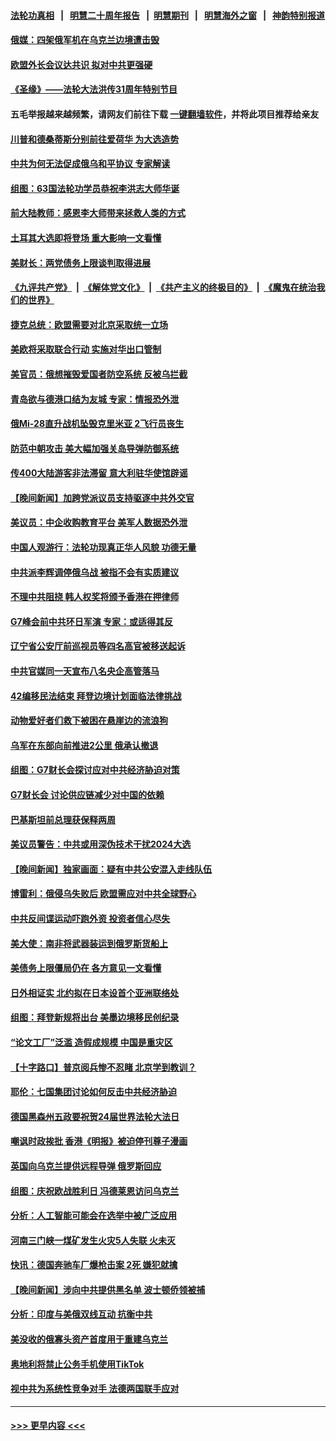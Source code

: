 #### [法轮功真相](https://github.com/gfw-breaker/truth/blob/master/README.md?t=0) &nbsp;&nbsp;|&nbsp;&nbsp; [明慧二十周年报告](https://github.com/gfw-breaker/mh-reports/blob/master/README.md?t=0) &nbsp;&nbsp;|&nbsp;&nbsp;[明慧期刊](https://github.com/gfw-breaker/mh-qikan) &nbsp;&nbsp;|&nbsp;&nbsp; [明慧海外之窗](https://github.com/gfw-breaker/mh-news/blob/master/README.md?t=0) &nbsp;&nbsp;|&nbsp;&nbsp; [神韵特别报道](https://github.com/gfw-breaker/mh-news/blob/master/shenyun.md?t=0)
#### [俄媒：四架俄军机在乌克兰边境遭击毁](../pages/nsc418/n13996154.md?t=05141243) 
#### [欧盟外长会议达共识 拟对中共更强硬](../pages/nsc418/n13996112.md?t=05141243) 
#### [《圣缘》——法轮大法洪传31周年特别节目](../pages/nsc418/n13996109.md?t=05141243) 
#### 五毛举报越来越频繁，请网友们前往下载 [一键翻墙软件](https://github.com/gfw-breaker/ssr-accounts)，并将此项目推荐给亲友
#### [川普和德桑蒂斯分别前往爱荷华 为大选造势](../pages/nsc418/n13996103.md?t=05141243) 
#### [中共为何无法促成俄乌和平协议 专家解读](../pages/nsc418/n13996123.md?t=05141243) 
#### [组图：63国法轮功学员恭祝李洪志大师华诞](../pages/nsc418/n13987164.md?t=05141243) 
#### [前大陆教师：感恩李大师带来拯救人类的方式](../pages/nsc418/n13995936.md?t=05141243) 
#### [土耳其大选即将登场 重大影响一文看懂](../pages/nsc418/n13996097.md?t=05141243) 
#### [美财长：两党债务上限谈判取得进展](../pages/nsc418/n13995855.md?t=05141243) 
#### [《九评共产党》](https://github.com/begood0513/9ping.md/blob/master/README.md) &nbsp;|&nbsp; [《解体党文化》](../../../../jtdwh.md/blob/master/README.md)  &nbsp;|&nbsp; [《共产主义的终极目的》](../../../../gczydzjmd.md/blob/master/README.md) &nbsp;|&nbsp; [《魔鬼在统治我们的世界》](../../../../mgztzwmdsj.md/blob/master/README.md) 
#### [捷克总统：欧盟需要对北京采取统一立场](../pages/nsc418/n13996018.md?t=05141243) 
#### [美欧将采取联合行动 实施对华出口管制](../pages/nsc418/n13995866.md?t=05141243) 
#### [美官员：俄想摧毁爱国者防空系统 反被乌拦截](../pages/nsc418/n13995728.md?t=05141243) 
#### [青岛欲与德港口结为友城 专家：情报恐外泄](../pages/nsc418/n13995731.md?t=05141243) 
#### [俄Mi-28直升战机坠毁克里米亚 2飞行员丧生](../pages/nsc418/n13995705.md?t=05141243) 
#### [防范中朝攻击 美大幅加强关岛导弹防御系统](../pages/nsc418/n13995552.md?t=05141243) 
#### [传400大陆游客非法滞留 意大利驻华使馆辟谣](../pages/nsc418/n13995566.md?t=05141243) 
#### [【晚间新闻】加跨党派议员支持驱逐中共外交官](../pages/nsc418/n13995106.md?t=05141243) 
#### [美议员：中企收购教育平台 美军人数据恐外泄](../pages/nsc418/n13995335.md?t=05141243) 
#### [中国人观游行：法轮功现真正华人风貌 功德无量](../pages/nsc418/n13995244.md?t=05141243) 
#### [中共派李辉调停俄乌战 被指不会有实质建议](../pages/nsc418/n13995061.md?t=05141243) 
#### [不理中共阻挠 韩人权奖将颁予香港在押律师](../pages/nsc418/n13995111.md?t=05141243) 
#### [G7峰会前中共环日军演 专家：或适得其反](../pages/nsc418/n13994758.md?t=05141243) 
#### [辽宁省公安厅前巡视员等四名高官被移送起诉](../pages/nsc418/n13994722.md?t=05141243) 
#### [中共官媒同一天宣布八名央企高管落马](../pages/nsc418/n13994748.md?t=05141243) 
#### [42编移民法结束 拜登边境计划面临法律挑战](../pages/nsc418/n13994898.md?t=05141243) 
#### [动物爱好者们救下被困在悬崖边的流浪狗](../pages/nsc418/n13991764.md?t=05141243) 
#### [乌军在东部向前推进2公里 俄承认撤退](../pages/nsc418/n13994763.md?t=05141243) 
#### [组图：G7财长会探讨应对中共经济胁迫对策](../pages/nsc418/n13994800.md?t=05141243) 
#### [G7财长会 讨论供应链减少对中国的依赖](../pages/nsc418/n13994903.md?t=05141243) 
#### [巴基斯坦前总理获保释两周](../pages/nsc418/n13994789.md?t=05141243) 
#### [美议员警告：中共或用深伪技术干扰2024大选](../pages/nsc418/n13994724.md?t=05141243) 
#### [【晚间新闻】独家画面：疑有中共公安混入走线队伍](../pages/nsc418/n13994262.md?t=05141243) 
#### [博雷利：俄侵乌失败后 欧盟需应对中共全球野心](../pages/nsc418/n13994661.md?t=05141243) 
#### [中共反间谍运动吓跑外资 投资者信心尽失](../pages/nsc418/n13994515.md?t=05141243) 
#### [美大使：南非将武器装运到俄罗斯货船上](../pages/nsc418/n13994387.md?t=05141243) 
#### [美债务上限僵局仍在 各方意见一文看懂](../pages/nsc418/n13994151.md?t=05141243) 
#### [日外相证实 北约拟在日本设首个亚洲联络处](../pages/nsc418/n13994269.md?t=05141243) 
#### [组图：拜登新规将出台 美墨边境移民创纪录](../pages/nsc418/n13994117.md?t=05141243) 
#### [“论文工厂”泛滥 造假成规模 中国是重灾区](../pages/nsc418/n13994149.md?t=05141243) 
#### [【十字路口】普京阅兵惨不忍睹 北京学到教训？](../pages/nsc418/n13993878.md?t=05141243) 
#### [耶伦：七国集团讨论如何反击中共经济胁迫](../pages/nsc418/n13994141.md?t=05141243) 
#### [德国黑森州五政要祝贺24届世界法轮大法日](../pages/nsc418/n13991475.md?t=05141243) 
#### [嘲讽时政挨批 香港《明报》被迫停刊尊子漫画](../pages/nsc418/n13993743.md?t=05141243) 
#### [英国向乌克兰提供远程导弹 俄罗斯回应](../pages/nsc418/n13993830.md?t=05141243) 
#### [组图：庆祝欧战胜利日 冯德莱恩访问乌克兰](../pages/nsc418/n13993695.md?t=05141243) 
#### [分析：人工智能可能会在选举中被广泛应用](../pages/nsc418/n13993781.md?t=05141243) 
#### [河南三门峡一煤矿发生火灾5人失联 火未灭](../pages/nsc418/n13993685.md?t=05141243) 
#### [快讯：德国奔驰车厂爆枪击案 2死 嫌犯就擒](../pages/nsc418/n13993807.md?t=05141243) 
#### [【晚间新闻】涉向中共提供黑名单 波士顿侨领被捕](../pages/nsc418/n13993670.md?t=05141243) 
#### [分析：印度与美俄双线互动 抗衡中共](../pages/nsc418/n13993306.md?t=05141243) 
#### [美没收的俄寡头资产首度用于重建乌克兰](../pages/nsc418/n13993510.md?t=05141243) 
#### [奥地利将禁止公务手机使用TikTok](../pages/nsc418/n13993461.md?t=05141243) 
#### [视中共为系统性竞争对手 法德两国联手应对](../pages/nsc418/n13993297.md?t=05141243) 

----
#### [ >>> 更早内容 <<< ](../indexes/nsc418-earlier.md)
